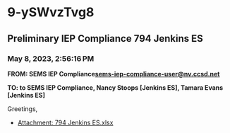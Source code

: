 # 9-ySWvzTvg8
## Preliminary IEP Compliance 794 Jenkins ES
### May 8, 2023, 2:56:16 PM
**FROM: SEMS IEP Compliance<sems-iep-compliance-user@nv.ccsd.net>**

**TO: to SEMS IEP Compliance, Nancy Stoops [Jenkins ES], Tamara Evans [Jenkins ES]**


Greetings, 





* [Attachment: 794 Jenkins ES.xlsx](9-ySWvzTvg8-attachment-1.xlsx)
